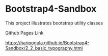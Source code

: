 # Bootstrap4-Sandbox

This project illustrates bootstrap utility classes

Github Pages Link

https://haripogula.github.io/Bootstrap4-Sandbox/2_2_basic_typography.html
